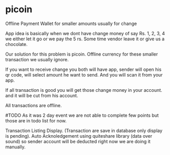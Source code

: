 # picoin
Offline Payment Wallet for smaller amounts usually for change

App idea is basically when we dont have change money of say Rs. 1, 2, 3, 4 we either let it go or we pay the 5 rs.
Some time vendor leave it or give us a chocolate.

Our solution for this problem is picoin. Offline currency for these smaller transaction we usually ignore.

If you want to receive change you both will have app, sender will open his qr code, will select amount he want to send.
And you will scan it from your app.

If all transaction is good you will get those change money in your account. and it will be cut from his account.

All transactions are offline.

#TODO
As it was 2 day event we are not able to complete few points but those are in todo list for now.


Transaction Listing Display. (Transaction are save in database only display is pending).
Auto Acknoledgement using quiteshare library (data over sound) so sender account will be deducted right now we are doing it manually. 


